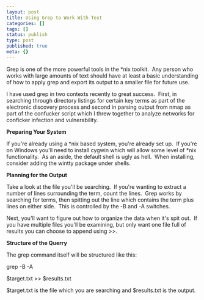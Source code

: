 ```yaml
---
layout: post
title: Using Grep to Work With Text
categories: []
tags: []
status: publish
type: post
published: true
meta: {}
---
```

Grep is one of the more powerful tools in the *nix toolkit.  Any person who works with large amounts of text should have at least a basic understanding of how to apply grep and export its output to a smaller file for future use.


I have used grep in two contexts recently to great success.  First, in searching through directory listings for certain key terms as part of the electronic discovery process and second in parsing output from nmap as part of the confucker script which I threw together to analyze networks for conficker infection and vulnerability.


**Preparing Your System**


If you're already using a *nix based system, you're already set up.  If you're on Windows you'll need to install cygwin which will allow some level of *nix functionality.  As an aside, the default shell is ugly as hell.  When installing, consider adding the wintty package under shells.


**Planning for the Output**


Take a look at the file you'll be searching.  If you're wanting to extract a number of lines surrounding the term, count the lines.  Grep works by searching for terms, then spitting out the line which contains the term plus lines on either side.  This is controlled by the -B and -A switches.


Next, you'll want to figure out how to organize the data when it's spit out.  If you have multiple files you'll be examining, but only want one file full of results you can choose to append using >>.  


**Structure of the Querry**


The grep command itself will be structured like this: 



grep -B <lines to copy before term> -A <lines to copy after term> <search term> $target.txt >> $results.txt 


$target.txt is the file which you are searching and $results.txt is the output.

